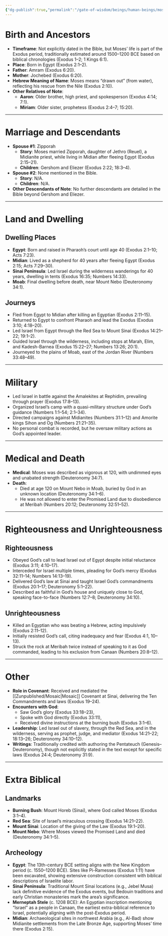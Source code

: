 ```yaml
---
{"dg-publish":true,"permalink":"/gate-of-wisdom/beings/human-beings/moses/","tags":["#GateWisdom","HumanBeing","M"]}
---
```



# Birth and Ancestors
- **Timeframe**: Not explicitly dated in the Bible, but Moses’ life is part of the Exodus period, traditionally estimated around 1500–1200 BCE based on biblical chronologies (Exodus 1–2; 1 Kings 6:1).
- **Place**: Born in Egypt (Exodus 2:1–2).
- **Father**: Amram (Exodus 6:20).
- **Mother**: Jochebed (Exodus 6:20).
- **Hebrew Meaning of Name**: Moses means “drawn out” (from water), reflecting his rescue from the Nile (Exodus 2:10).
- **Other Relatives of Note**:
  - **Aaron**: Older brother, high priest, and spokesperson (Exodus 4:14; 7:1).
  - **Miriam**: Older sister, prophetess (Exodus 2:4–7; 15:20).

---

# Marriage and Descendants
- **Spouse #1**: Zipporah
  - **Story**: Moses married Zipporah, daughter of Jethro (Reuel), a Midianite priest, while living in Midian after fleeing Egypt (Exodus 2:15–21).
  - **Children**: Gershom and Eliezer (Exodus 2:22; 18:3–4).
- **Spouse #2**: None mentioned in the Bible.
  - **Story**: N/A.
  - **Children**: N/A.
- **Other Descendants of Note**: No further descendants are detailed in the Bible beyond Gershom and Eliezer.

---

# Land and Dwelling
## Dwelling Places
- **Egypt**: Born and raised in Pharaoh’s court until age 40 (Exodus 2:1–10; Acts 7:23).
- **Midian**: Lived as a shepherd for 40 years after fleeing Egypt (Exodus 2:15; Acts 7:29–30).
- **Sinai Peninsula**: Led Israel during the wilderness wanderings for 40 years, dwelling in tents (Exodus 16:35; Numbers 14:33).
- **Moab**: Final dwelling before death, near Mount Nebo (Deuteronomy 34:1).

## Journeys
- Fled from Egypt to Midian after killing an Egyptian (Exodus 2:11–15).
- Returned to Egypt to confront Pharaoh and lead the Exodus (Exodus 3:10; 4:18–20).
- Led Israel from Egypt through the Red Sea to Mount Sinai (Exodus 14:21–22; 19:1–2).
- Guided Israel through the wilderness, including stops at Marah, Elim, and Kadesh-Barnea (Exodus 15:22–27; Numbers 13:26; 20:1).
- Journeyed to the plains of Moab, east of the Jordan River (Numbers 33:48–49).

---

# Military
- Led Israel in battle against the Amalekites at Rephidim, prevailing through prayer (Exodus 17:8–13).
- Organized Israel’s camp with a quasi-military structure under God’s guidance (Numbers 1:1–54; 2:1–34).
- Directed campaigns against Midianites (Numbers 31:1–12) and Amorite kings Sihon and Og (Numbers 21:21–35).
- No personal combat is recorded, but he oversaw military actions as God’s appointed leader.

---

# Medical and Death
- **Medical**: Moses was described as vigorous at 120, with undimmed eyes and unabated strength (Deuteronomy 34:7).
- **Death**: 
	- Died at age 120 on Mount Nebo in Moab, buried by God in an unknown location (Deuteronomy 34:1–6). 
	- He was not allowed to enter the Promised Land due to disobedience at Meribah (Numbers 20:12; Deuteronomy 32:51–52).

---

# Righteousness and Unrighteousness
## Righteousness
- Obeyed God’s call to lead Israel out of Egypt despite initial reluctance (Exodus 3:11; 4:10–17).
- Interceded for Israel multiple times, pleading for God’s mercy (Exodus 32:11–14; Numbers 14:13–19).
- Delivered God’s law at Sinai and taught Israel God’s commandments (Exodus 20:1–17; Deuteronomy 5:1–22).
- Described as faithful in God’s house and uniquely close to God, speaking face-to-face (Numbers 12:7–8; Deuteronomy 34:10).

## Unrighteousness
- Killed an Egyptian who was beating a Hebrew, acting impulsively (Exodus 2:11–12).
- Initially resisted God’s call, citing inadequacy and fear (Exodus 4:1, 10–13).
- Struck the rock at Meribah twice instead of speaking to it as God commanded, leading to his exclusion from Canaan (Numbers 20:8–12).

---

# Other
- **Role in Covenant**: Received and mediated the [[Zunpublished/Mosaic\|Mosaic]] Covenant at Sinai, delivering the Ten Commandments and laws (Exodus 19–24).
- **Encounters with God**: 
	- Saw God’s glory (Exodus 33:18–23), 
	- Spoke with God directly (Exodus 33:11), 
	- Received divine instructions at the burning bush (Exodus 3:1–6).
- **Leadership**: Led Israel out of slavery, through the Red Sea, and in the wilderness, serving as prophet, judge, and mediator (Exodus 14:21–22; 18:13–26; Deuteronomy 34:10–12).
- **Writings**: Traditionally credited with authoring the Pentateuch (Genesis–Deuteronomy), though not explicitly stated in the text except for specific laws (Exodus 24:4; Deuteronomy 31:9).

---

# Extra Biblical
## Landmarks
- **Burning Bush**: Mount Horeb (Sinai), where God called Moses (Exodus 3:1–4).
- **Red Sea**: Site of Israel’s miraculous crossing (Exodus 14:21–22).
- **Mount Sinai**: Location of the giving of the Law (Exodus 19:1–20).
- **Mount Nebo**: Where Moses viewed the Promised Land and died (Deuteronomy 34:1–5).

## Archeology
- **Egypt**: The 13th-century BCE setting aligns with the New Kingdom period (c. 1550–1200 BCE). Sites like Pi-Ramesses (Exodus 1:11) have been excavated, showing extensive construction consistent with biblical descriptions of Israelite labor.
- **Sinai Peninsula**: Traditional Mount Sinai locations (e.g., Jebel Musa) lack definitive evidence of the Exodus events, but Bedouin traditions and early Christian monasteries mark the area’s significance.
- **Merneptah Stele** (c. 1208 BCE): An Egyptian inscription mentioning “Israel” as a people in Canaan, the earliest extra-biblical reference to Israel, potentially aligning with the post-Exodus period.
- **Midian**: Archaeological sites in northwest Arabia (e.g., Al-Bad) show Midianite settlements from the Late Bronze Age, supporting Moses’ time there (Exodus 2:15).
